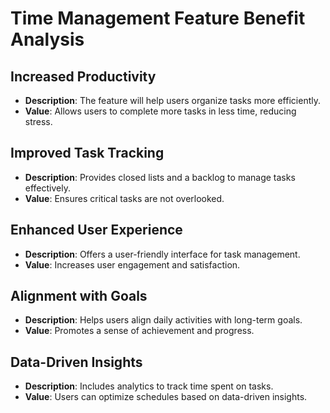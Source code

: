 # Time Management Feature Benefit Analysis

## Increased Productivity
- **Description**: The feature will help users organize tasks more efficiently.
- **Value**: Allows users to complete more tasks in less time, reducing stress.

## Improved Task Tracking
- **Description**: Provides closed lists and a backlog to manage tasks effectively.
- **Value**: Ensures critical tasks are not overlooked.

## Enhanced User Experience
- **Description**: Offers a user-friendly interface for task management.
- **Value**: Increases user engagement and satisfaction.

## Alignment with Goals
- **Description**: Helps users align daily activities with long-term goals.
- **Value**: Promotes a sense of achievement and progress.

## Data-Driven Insights
- **Description**: Includes analytics to track time spent on tasks.
- **Value**: Users can optimize schedules based on data-driven insights.
